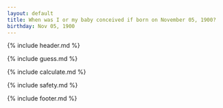 ```yaml
---
layout: default
title: When was I or my baby conceived if born on November 05, 1900?
birthday: Nov 05, 1900
---
```


{% include header.md %}

{% include guess.md %}

{% include calculate.md %}

{% include safety.md %}

{% include footer.md %}



